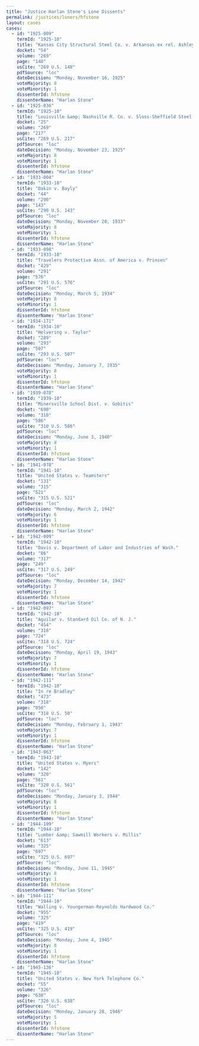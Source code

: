 ```yaml
---
title: "Justice Harlan Stone's Lone Dissents"
permalink: /justices/loners/hfstone
layout: cases
cases:
  - id: "1925-009"
    termId: "1925-10"
    title: "Kansas City Structural Steel Co. v. Arkansas ex rel. Ashley Cty."
    docket: "54"
    volume: "269"
    page: "148"
    usCite: "269 U.S. 148"
    pdfSource: "loc"
    dateDecision: "Monday, November 16, 1925"
    voteMajority: 8
    voteMinority: 1
    dissenterId: hfstone
    dissenterName: "Harlan Stone"
  - id: "1925-036"
    termId: "1925-10"
    title: "Louisville &amp; Nashville R. Co. v. Sloss-Sheffield Steel &amp; Iron Co."
    docket: "25"
    volume: "269"
    page: "217"
    usCite: "269 U.S. 217"
    pdfSource: "loc"
    dateDecision: "Monday, November 23, 1925"
    voteMajority: 8
    voteMinority: 1
    dissenterId: hfstone
    dissenterName: "Harlan Stone"
  - id: "1933-004"
    termId: "1933-10"
    title: "Dakin v. Bayly"
    docket: "44"
    volume: "290"
    page: "143"
    usCite: "290 U.S. 143"
    pdfSource: "loc"
    dateDecision: "Monday, November 20, 1933"
    voteMajority: 8
    voteMinority: 1
    dissenterId: hfstone
    dissenterName: "Harlan Stone"
  - id: "1933-098"
    termId: "1933-10"
    title: "Travelers Protective Assn. of America v. Prinsen"
    docket: "429"
    volume: "291"
    page: "576"
    usCite: "291 U.S. 576"
    pdfSource: "loc"
    dateDecision: "Monday, March 5, 1934"
    voteMajority: 8
    voteMinority: 1
    dissenterId: hfstone
    dissenterName: "Harlan Stone"
  - id: "1934-171"
    termId: "1934-10"
    title: "Helvering v. Taylor"
    docket: "289"
    volume: "293"
    page: "507"
    usCite: "293 U.S. 507"
    pdfSource: "loc"
    dateDecision: "Monday, January 7, 1935"
    voteMajority: 8
    voteMinority: 1
    dissenterId: hfstone
    dissenterName: "Harlan Stone"
  - id: "1939-078"
    termId: "1939-10"
    title: "Minersville School Dist. v. Gobitis"
    docket: "690"
    volume: "310"
    page: "586"
    usCite: "310 U.S. 586"
    pdfSource: "loc"
    dateDecision: "Monday, June 3, 1940"
    voteMajority: 8
    voteMinority: 1
    dissenterId: hfstone
    dissenterName: "Harlan Stone"
  - id: "1941-078"
    termId: "1941-10"
    title: "United States v. Teamsters"
    docket: "131"
    volume: "315"
    page: "521"
    usCite: "315 U.S. 521"
    pdfSource: "loc"
    dateDecision: "Monday, March 2, 1942"
    voteMajority: 6
    voteMinority: 1
    dissenterId: hfstone
    dissenterName: "Harlan Stone"
  - id: "1942-009"
    termId: "1942-10"
    title: "Davis v. Department of Labor and Industries of Wash."
    docket: "86"
    volume: "317"
    page: "249"
    usCite: "317 U.S. 249"
    pdfSource: "loc"
    dateDecision: "Monday, December 14, 1942"
    voteMajority: 7
    voteMinority: 1
    dissenterId: hfstone
    dissenterName: "Harlan Stone"
  - id: "1942-097"
    termId: "1942-10"
    title: "Aguilar v. Standard Oil Co. of N. J."
    docket: "454"
    volume: "318"
    page: "724"
    usCite: "318 U.S. 724"
    pdfSource: "loc"
    dateDecision: "Monday, April 19, 1943"
    voteMajority: 7
    voteMinority: 1
    dissenterId: hfstone
    dissenterName: "Harlan Stone"
  - id: "1942-111"
    termId: "1942-10"
    title: "In re Bradley"
    docket: "473"
    volume: "318"
    page: "050"
    usCite: "318 U.S. 50"
    pdfSource: "loc"
    dateDecision: "Monday, February 1, 1943"
    voteMajority: 7
    voteMinority: 1
    dissenterId: hfstone
    dissenterName: "Harlan Stone"
  - id: "1943-063"
    termId: "1943-10"
    title: "United States v. Myers"
    docket: "142"
    volume: "320"
    page: "561"
    usCite: "320 U.S. 561"
    pdfSource: "loc"
    dateDecision: "Monday, January 3, 1944"
    voteMajority: 8
    voteMinority: 1
    dissenterId: hfstone
    dissenterName: "Harlan Stone"
  - id: "1944-109"
    termId: "1944-10"
    title: "Lumber &amp; Sawmill Workers v. Millis"
    docket: "613"
    volume: "325"
    page: "697"
    usCite: "325 U.S. 697"
    pdfSource: "loc"
    dateDecision: "Monday, June 11, 1945"
    voteMajority: 8
    voteMinority: 1
    dissenterId: hfstone
    dissenterName: "Harlan Stone"
  - id: "1944-111"
    termId: "1944-10"
    title: "Walling v. Youngerman-Reynolds Hardwood Co."
    docket: "955"
    volume: "325"
    page: "419"
    usCite: "325 U.S. 419"
    pdfSource: "loc"
    dateDecision: "Monday, June 4, 1945"
    voteMajority: 8
    voteMinority: 1
    dissenterId: hfstone
    dissenterName: "Harlan Stone"
  - id: "1945-136"
    termId: "1945-10"
    title: "United States v. New York Telephone Co."
    docket: "55"
    volume: "326"
    page: "638"
    usCite: "326 U.S. 638"
    pdfSource: "loc"
    dateDecision: "Monday, January 28, 1946"
    voteMajority: 5
    voteMinority: 1
    dissenterId: hfstone
    dissenterName: "Harlan Stone"
---
```


